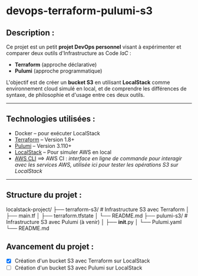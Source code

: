 # devops-terraform-pulumi-s3

## Description :

Ce projet est un petit **projet DevOps personnel** visant à expérimenter et comparer deux outils d'Infrastructure as Code *IaC* :
- **Terraform** (approche déclarative)
- **Pulumi** (approche programmatique)

L'objectif est de créer un **bucket S3** en utilisant **LocalStack** comme environnement cloud simulé en local, et de comprendre les différences de syntaxe, de philosophie et d'usage entre ces deux outils.

---

## Technologies utilisées :

- Docker – pour exécuter LocalStack
- [Terraform](https://developer.hashicorp.com/terraform) – Version 1.8+
- [Pulumi](https://www.pulumi.com/) – Version 3.110+
- [LocalStack](https://localstack.cloud/) – Pour simuler AWS en local
- [AWS CLI](https://docs.aws.amazon.com/cli/latest/userguide/cli-configure-quickstart.html)
 ==> AWS CI : *interface en ligne de commande pour interagir avec les services AWS, utilisée ici pour tester les opérations S3 sur LocalStack*

---

## Structure du projet :

localstack-project/
├── terraform-s3/     # Infrastructure S3 avec Terraform
│   ├── main.tf
│   ├── terraform.tfstate
│   └── README.md
├── pulumi-s3/        # Infrastructure S3 avec Pulumi (à venir)
│   ├── __init__.py 
│   └── Pulumi.yaml
└── README.md

## Avancement du projet :

- [x] Création d'un bucket S3 avec Terraform sur LocalStack
- [ ] Création d'un bucket S3 avec Pulumi sur LocalStack
